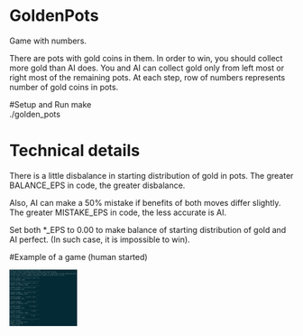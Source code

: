 # GoldenPots
Game with numbers.

There are pots with gold coins in them.
In order to win, you should collect more gold than AI does.
You and AI can collect gold only from left most or right most of the remaining pots.
At each step, row of numbers represents number of gold coins in pots.

#Setup and Run
make  
./golden_pots  

# Technical details
There is a little disbalance in starting distribution of gold in pots.
The greater BALANCE_EPS in code, the greater disbalance.

Also, AI can make a 50% mistake if benefits of both moves differ slightly.
The greater MISTAKE_EPS in code, the less accurate is AI.

Set both *_EPS to 0.00 to make balance of starting distribution of gold and AI perfect.
(In such case, it is impossible to win).

#Example of a game (human started)

<img src="https://github.com/Sergio471/GoldenPots/blob/master/game_example.png" alt="Drawing" style="width: 120px; height: 100px;"/>

